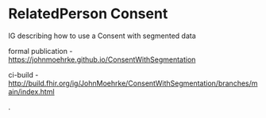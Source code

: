 # RelatedPerson Consent

IG describing how to use a Consent with segmented data

formal publication - https://johnmoehrke.github.io/ConsentWithSegmentation

ci-build - http://build.fhir.org/ig/JohnMoehrke/ConsentWithSegmentation/branches/main/index.html


.
